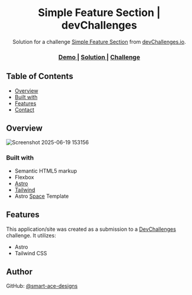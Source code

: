 <h1 align="center">Simple Feature Section | devChallenges</h1>

<div align="center">
   Solution for a challenge <a href="https://devchallenges.io/challenge/simple-feature-section-challenge" target="_blank">Simple Feature Section</a> from <a href="http://devchallenges.io" target="_blank">devChallenges.io</a>.
</div>

<div align="center">
  <h3>
    <a href="https://smartacedesigns-astro-sfs.netlify.app/">
      Demo
    </a>
    <span> | </span>
    <a href="https://github.com/Smart-Ace-Designs/Astro-Simple-Feature-Section">
      Solution
    </a>
    <span> | </span>
    <a href="https://devchallenges.io/challenge/simple-feature-section-challenge">
      Challenge
    </a>
  </h3>
</div>

## Table of Contents

- [Overview](#overview)
- [Built with](#built-with)
- [Features](#features)
- [Contact](#author)

## Overview

![Screenshot 2025-06-19 153156](https://github.com/user-attachments/assets/27443dc2-41ab-42ba-9678-5a55776d787b)

### Built with

- Semantic HTML5 markup
- Flexbox
- [Astro](https://astro.build/)
- [Tailwind](https://tailwindcss.com/)
- Astro [Space](https://github.com/Smart-Ace-Designs/Astro-Space) Template

## Features

This application/site was created as a submission to a [DevChallenges](https://devchallenges.io/challenges-dashboard) challenge. It utilizes:

- Astro
- Tailwind CSS

## Author

GitHub: [@smart-ace-designs](https://github.com/Smart-Ace-Designs)
